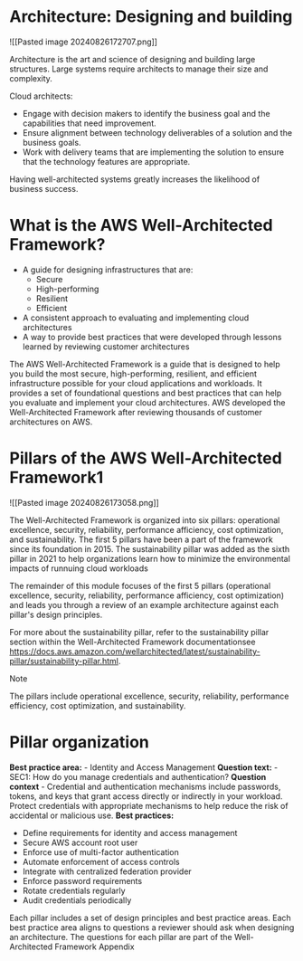 # Architecture: Designing and building

![[Pasted image 20240826172707.png]]

Architecture is the art and science of designing and building large structures. Large systems require architects to manage their size and complexity. 

Cloud architects:
- Engage with decision makers to identify the business goal and the capabilities that need improvement. 
- Ensure alignment between technology deliverables of a solution and the business goals.
- Work with delivery teams that are implementing the solution to ensure that the technology features are appropriate. 

Having well-architected systems greatly increases the likelihood of business success.

# What is the AWS Well-Architected Framework?

- A guide for designing infrastructures that are:
    - Secure
    - High-performing
    - Resilient
    - Efficient
- A consistent approach to evaluating and implementing cloud architectures
- A way to provide best practices that were developed through lessons learned by reviewing customer architectures

The AWS Well-Architected Framework is a guide that is designed to help you build the most secure, high-performing, resilient, and efficient infrastructure possible for your cloud applications and workloads. It provides a set of foundational questions and best practices that can help you evaluate and implement your cloud architectures. AWS developed the Well-Architected Framework after reviewing thousands of customer architectures on AWS.

# Pillars of the AWS Well-Architected Framework1

![[Pasted image 20240826173058.png]]

The Well-Architected Framework is organized into six pillars: operational excellence, security, reliability, performance afficiency, cost optimization, and sustainability. The first 5 pillars have been a part of the framework since its foundation in 2015. The sustainability pillar was added as the sixth pillar in 2021 to help organizations learn how to minimize the environmental impacts of runnuing cloud workloads

The remainder of this module focuses of the first 5 pillars (operational excellence, security, reliability, performance afficiency, cost optimization) and leads you through a review of an example architecture against each pillar's design principles.

For more about the sustainability pillar, refer to the sustainability pillar section within the Well-Architected Framework documentationsee https://docs.aws.amazon.com/wellarchitected/latest/sustainability-pillar/sustainability-pillar.html.

> [!NOTE]
> The pillars include operational excellence, security, reliability, performance efficiency, cost optimization, and sustainability. 

# Pillar organization

**Best practice area:** - Identity and Access Management
**Question text:** - SEC1: How do you manage credentials and authentication?
**Question context** - Credential and authentication mechanisms include passwords, tokens, and keys that grant access directly or indirectly in your workload. Protect credentials with appropriate mechanisms to help reduce the risk of accidental or malicious use.
**Best practices:**
- Define requirements for identity and access management
- Secure AWS account root user
- Enforce use of multi-factor authentication
- Automate enforcement of access controls
- Integrate with centralized federation provider
- Enforce password requirements
- Rotate credentials regularly
- Audit credentials periodically

Each pillar includes a set of design principles and best practice areas. Each best practice area aligns to questions a reviewer should ask when designing an architecture. The questions for each pillar are part of the Well-Architected Framework Appendix
